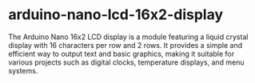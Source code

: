 # arduino-nano-lcd-16x2-display
The Arduino Nano 16x2 LCD display is a module featuring a liquid crystal display with 16 characters per row and 2 rows. It provides a simple and efficient way to output text and basic graphics, making it suitable for various projects such as digital clocks, temperature displays, and menu systems.
